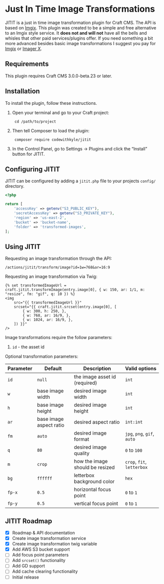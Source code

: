 # Just In Time Image Transformations

JITIT is a just in time image transformation plugin for Craft CMS. The API is based on [Imgix](https://docs.imgix.com/apis/url). This plugin was created to be a simple and free alternative to an Imgix style service. It **does not and will not** have all the bells and whisles that other paid services/plugins offer. If you need something a bit more advanced besides basic image transformations I suggest you pay for [Imgix](https://www.imgix.com/pricing) or [Imager X](https://plugins.craftcms.com/imager-x).

## Requirements

This plugin requires Craft CMS 3.0.0-beta.23 or later.

## Installation

To install the plugin, follow these instructions.

1. Open your terminal and go to your Craft project:

        cd /path/to/project

2. Then tell Composer to load the plugin:

        composer require codewithkyle/jitit

3. In the Control Panel, go to Settings → Plugins and click the “Install” button for JITIT.

## Configuring JITIT

JITIT can be configured by adding a `jitit.php` file to your projects `config/` directory.

```php
<?php

return [
    'accessKey' => getenv("S3_PUBLIC_KEY"),
    'secretAccessKey' => getenv("S3_PRIVATE_KEY"),
    'region' => 'us-east-2',
    'bucket' => 'bucket-name',
    'folder' => 'transformed-images',
];
```

## Using JITIT

Requesting an image transformation through the API:

```
/actions/jitit/transform/image?id=1w=768&ar=16:9
```

Requesting an image transformation via Twig:

```twig
{% set transformedImageUrl = craft.jitit.transformImage(entry.image[0], { w: 150, ar: 1/1, m: "resize", fm: "gif", q: 10 }) %}
<img 
    src="{{ transformedImageUrl }}" 
    srcset="{{ craft.jitit.srcset(entry.image[0], [
        { w: 300, h: 250, },
        { w: 768, ar: 16/9, },
        { w: 1024, ar: 16/9, },
    ]) }}" 
/>
```

Image transformations require the follow parameters:

1. `id` - the asset id

Optional transformation parameters:

| Parameter     | Default                  | Description                     | Valid options                       |
| ------------- | ------------------------ | ------------------------------- | ----------------------------------- |
| `id`          | `null`                   | the image asset id (required)   | `int`                               |
| `w`           | base image width         | desired image width             | `int`                               |
| `h`           | base image height        | desired image height            | `int`                               |
| `ar`          | base image aspect ratio  | desired aspect ratio            | `int:int`                           |
| `fm`          | `auto`                   | desired image format            | `jpg`, `png`, `gif`, `auto`         |
| `q`           | `80`                     | desired image quality           | `0` to `100`                        |
| `m`           | `crop`                   | how the image should be resized | `crop`, `fit`, `letterbox`          |
| `bg`          | `ffffff`                 | letterbox background color      | `hex`                               |
| `fp-x`        | `0.5`                    | horizontal focus point          | `0` to `1`                          |
| `fp-y`        | `0.5`                    | vertical focus point            | `0` to `1`                          |

## JITIT Roadmap

- [x] Roadmap & API documentation
- [x] Create image transformation service
- [x] Create image transformation twig variable
- [x] Add AWS S3 bucket support
- [ ] Add focus point parameters
- [ ] Add `srcset()` functionality
- [ ] Add GD support
- [ ] Add cache clearing functionality
- [ ] Initial release
